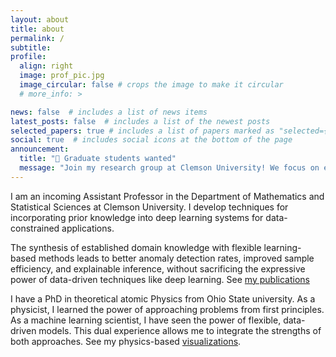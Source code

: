 ```yaml
---
layout: about
title: about
permalink: /
subtitle: 
profile:
  align: right
  image: prof_pic.jpg
  image_circular: false # crops the image to make it circular
  # more_info: >

news: false  # includes a list of news items
latest_posts: false  # includes a list of the newest posts
selected_papers: true # includes a list of papers marked as "selected={true}"
social: true  # includes social icons at the bottom of the page
announcement:
  title: "📣 Graduate students wanted"
  message: "Join my research group at Clemson University! We focus on enhancing ML systems through deep learning, probabilistic methods, and scientific ML. Candidates with a strong quantitative background are encouraged to apply. Please <a href='mailto:dane2@clemson.edu'>email me</a> your CV or resume and a brief statement of interest."
---
```


I am an incoming Assistant Professor in the Department of Mathematics and Statistical Sciences at Clemson University. I develop techniques for incorporating prior knowledge into deep learning systems for data-constrained applications.

The synthesis of established domain knowledge with flexible learning-based methods leads to better anomaly detection rates, improved sample efficiency, and explainable inference, without sacrificing the expressive power of data-driven techniques like deep learning. See [my publications](/pubs)

I have a PhD in theoretical atomic Physics from Ohio State university. As a physicist, I learned the power of approaching problems from first principles. As a machine learning scientist, I have seen the power of flexible, data-driven models. This dual experience allows me to integrate the strengths of both approaches. See my physics-based [visualizations](/viz).
